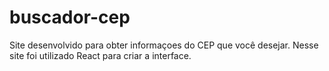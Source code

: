 # buscador-cep
 Site desenvolvido para obter informaçoes do CEP que você desejar.
 Nesse site foi utilizado React para criar a interface.
